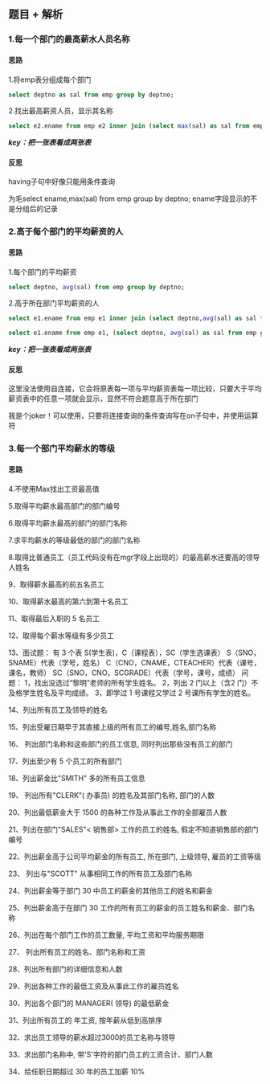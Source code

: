 ## 题目 + 解析

### 1.每一个部门的最高薪水人员名称

#### 思路

1.将emp表分组成每个部门

```sql
select deptno as sal from emp group by deptno;
```

2.找出最高薪资人员，显示其名称

```sql
select e2.ename from emp e2 inner join (select max(sal) as sal from emp group by deptno) e1 on e1.sal = e2.sal;
```

***key：把一张表看成两张表***

#### 反思

having子句中好像只能用条件查询

为毛select ename,max(sal) from emp group by deptno; ename字段显示的不是分组后的记录

### 2.高于每个部门的平均薪资的人

#### 思路

1.每个部门的平均薪资

```sql
select deptno, avg(sal) from emp group by deptno;
```

2.高于所在部门平均薪资的人

```sql
select e1.ename from emp e1 inner join (select deptno,avg(sal) as sal from emp group by deptno) e2 on e1.deptno = e2.deptno and e1.sal > e2.sal; //连接查询

select e1.ename from emp e1, (select deptno, avg(sal) as sal from emp group by deptno) e2 where e1.deptno = e2.deptno and e1.sal > e2.sal; //子查询
```

***key：把一张表看成两张表***

#### 反思

这里没法使用自连接，它会将原表每一项与平均薪资表每一项比较，只要大于平均薪资表中的任意一项就会显示，显然不符合题意高于所在部门

我是个joker！可以使用，只要将连接查询的条件查询写在on子句中，并使用运算符

### 3.每一个部门平均薪水的等级

#### 思路

4.不使用Max找出工资最高值

5.取得平均薪水最高部门的部门编号

6.取得平均薪水最高的部门的部门名称

7.求平均薪水的等级最低的部门的部门名称

8.取得比普通员工（员工代码没有在mgr字段上出现的）的最高薪水还要高的领导人姓名

9、取得薪水最高的前五名员工

10、取得薪水最高的第六到第十名员工

11、取得最后入职的 5 名员工

12、取得每个薪水等级有多少员工

13、面试题：
有 3 个表 S(学生表)，C（课程表），SC（学生选课表）
S（SNO，SNAME）代表（学号，姓名）
C（CNO，CNAME，CTEACHER）代表（课号，课名，教师）
SC（SNO，CNO，SCGRADE）代表（学号，课号，成绩）
问题：
1，找出没选过“黎明”老师的所有学生姓名。
2，列出 2 门以上（含2 门）不及格学生姓名及平均成绩。
3，即学过 1 号课程又学过 2 号课所有学生的姓名。

14、列出所有员工及领导的姓名

15、列出受雇日期早于其直接上级的所有员工的编号,姓名,部门名称

16、 列出部门名称和这些部门的员工信息, 同时列出那些没有员工的部门

17、列出至少有 5 个员工的所有部门

18、列出薪金比"SMITH" 多的所有员工信息

19、 列出所有"CLERK"( 办事员) 的姓名及其部门名称, 部门的人数

20、列出最低薪金大于 1500 的各种工作及从事此工作的全部雇员人数

21、列出在部门"SALES"< 销售部> 工作的员工的姓名, 假定不知道销售部的部门编号

22、列出薪金高于公司平均薪金的所有员工, 所在部门, 上级领导, 雇员的工资等级

23、 列出与"SCOTT" 从事相同工作的所有员工及部门名称

24、列出薪金等于部门 30 中员工的薪金的其他员工的姓名和薪金

25、列出薪金高于在部门 30 工作的所有员工的薪金的员工姓名和薪金、部门名称

26、列出在每个部门工作的员工数量, 平均工资和平均服务期限

27、 列出所有员工的姓名、部门名称和工资

28、列出所有部门的详细信息和人数

29、列出各种工作的最低工资及从事此工作的雇员姓名

30、列出各个部门的 MANAGER( 领导) 的最低薪金

31、列出所有员工的 年工资, 按年薪从低到高排序

32、求出员工领导的薪水超过3000的员工名称与领导

33、求出部门名称中, 带'S'字符的部门员工的工资合计、部门人数

34、给任职日期超过 30 年的员工加薪 10%